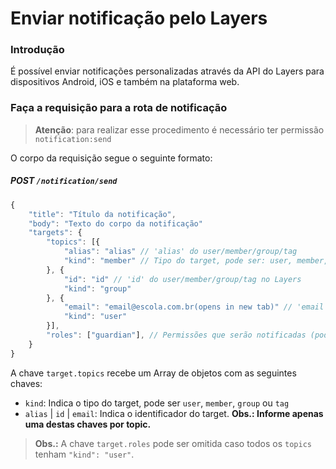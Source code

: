 
# Enviar notificação pelo Layers

### Introdução

É possível enviar notificações personalizadas através da API do Layers para dispositivos Android, iOS e também na plataforma web.

### Faça a requisição para a rota de notificação

> **Atenção**: para realizar esse procedimento é necessário ter permissão `notification:send`

O corpo da requisição segue o seguinte formato:

##### POST `/notification/send`
```js
{
    "title": "Título da notificação",
    "body": "Texto do corpo da notificação"
    "targets": {
        "topics": [{
            "alias": "alias" // 'alias' do user/member/group/tag
            "kind": "member" // Tipo do target, pode ser: user, member, group ou tag
        }, {
            "id": "id" // 'id' do user/member/group/tag no Layers
            "kind": "group"
        }, {
            "email": "email@escola.com.br(opens in new tab)" // 'email' do user
            "kind": "user"
        }],
        "roles": ["guardian"], // Permissões que serão notificadas (pode ser omitida caso os todos os targets tenham `"kind": "user"`)
    }
}
```

A chave `target.topics` recebe um Array de objetos com as seguintes chaves:

* `kind`: Indica o tipo do target, pode ser `user`, `member`, `group` ou `tag`
* `alias` | `id` | `email`: Indica o identificador do target. **Obs.: Informe apenas uma destas chaves por topic.**

> **Obs.:** A chave `target.roles` pode ser omitida caso todos os `topics` tenham `"kind": "user"`.

